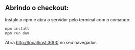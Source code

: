 
## Abrindo o checkout:

Instale o npm e abra o servidor pelo terminal com o comando:

```bash
npm install
npm run dev
```

Abra [http://localhost:3000](http://localhost:3000) no seu navegador.

